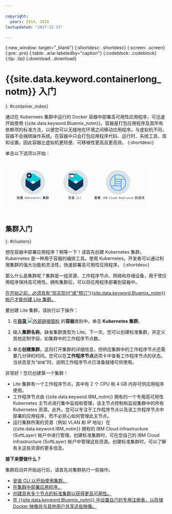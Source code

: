 ```yaml
---

copyright:
  years: 2014, 2018
lastupdated: "2017-12-13"

---
```


{:new_window: target="_blank"}
{:shortdesc: .shortdesc}
{:screen: .screen}
{:pre: .pre}
{:table: .aria-labeledby="caption"}
{:codeblock: .codeblock}
{:tip: .tip}
{:download: .download}


# {{site.data.keyword.containerlong_notm}} 入门
{: #container_index}

通过在 Kubernees 集群中运行的 Docker 容器中部署高可用性应用程序，可迅速开始使用 {{site.data.keyword.Bluemix_notm}}。容器是打包应用程序及其所有依赖项的标准方法，以便您可以无缝地在环境之间移动应用程序。与虚拟机不同，容器不会捆绑操作系统。在容器中只会打包应用程序代码、运行时、系统工具、库和设置。因此容器比虚拟机更轻便、可移植性更高且更高效。
{:shortdesc}


单击以下选项以开始：

<img usemap="#home_map" border="0" class="image" id="image_ztx_crb_f1b" src="images/cs_public_dedicated_options.png" width="440" alt="单击图标以快速开始使用 {{site.data.keyword.containershort_notm}}。使用 {{site.data.keyword.Bluemix_dedicated_notm}}，单击此图标以查看选项。" style="width:440px;" />
<map name="home_map" id="home_map">
<area href="#clusters" alt="在 {{site.data.keyword.Bluemix_notm}} 中开始使用 Kubernetes 集群" title="在 {{site.data.keyword.Bluemix_notm}} 中开始使用 Kubernetes 集群" shape="rect" coords="-7, -8, 108, 211" />
<area href="cs_cli_install.html" alt="安装 CLI。" title="安装 CLI。" shape="rect" coords="155, -1, 289, 210" />
<area href="cs_dedicated.html#dedicated_environment" alt="{{site.data.keyword.Bluemix_dedicated_notm}} 云环境" title="{{site.data.keyword.Bluemix_notm}} 云环境" shape="rect" coords="326, -10, 448, 218" />
</map>


## 集群入门
{: #clusters}

想在容器中部署应用程序？稍等一下！请首先创建 Kubernetes 集群。Kubernetes 是一种用于容器的编排工具。使用 Kubernetes，开发者可以通过利用集群的强大功能和灵活性，快速部署高可用性应用程序。
{:shortdesc}

那么什么是集群呢？集群是一组资源、工作程序节点、网络和存储设备，用于使应用程序保持高可用性。拥有集群后，可以将应用程序部署到容器中。

[在开始之前，必须具有“现买现付”或“预订”{{site.data.keyword.Bluemix_notm}} 帐户才能创建 Lite 集群。](https://console.bluemix.net/registration/)


要创建 Lite 集群，请执行以下操作：

1.  在[**目录** ![外部链接图标](../icons/launch-glyph.svg "外部链接图标")](https://console.bluemix.net/catalog/?category=containers) 的**容器**类别中，单击 **Kubernetes 集群**。

2.  输入**集群名称**。缺省集群类型为 Lite。下一次，您可以创建标准集群，并定义其他定制字段，如集群中的工作程序节点数。

3.  单击**创建集群**。这将打开集群的详细信息，但供应集群中的工作程序节点还需要几分钟的时间。您可以在**工作程序节点**选项卡中查看工作程序节点的状态。当状态变为“`就绪`”时，说明工作程序节点已准备就绪可供使用。

非常好！您已创建第一个集群！

*   Lite 集群有一个工作程序节点，其中有 2 个 CPU 和 4 GB 内存可供应用程序使用。
*   工作程序节点由 {{site.data.keyword.IBM_notm}} 拥有的一个专用高可用性 Kubernetes 主节点进行集中监视和管理，该主节点控制和监视集群中的所有 Kubernetes 资源。此外，您可以专注于工作程序节点以及该工作程序节点中部署的应用程序，而不必担心如何管理此主节点。
*   运行集群所需的资源（例如 VLAN 和 IP 地址）在 {{site.data.keyword.IBM_notm}} 拥有的 IBM Cloud infrastructure (SoftLayer) 帐户中进行管理。创建标准集群时，可在您自己的 IBM Cloud infrastructure (SoftLayer) 帐户中管理这些资源。创建标准集群时，可以了解有关这些资源的更多信息。


**接下来要做什么？**

集群启动并开始运行后，请首先对集群执行一些操作。

* [安装 CLI 以开始使用集群。](cs_cli_install.html#cs_cli_install)
* [在集群中部署应用程序。](cs_app.html#app_cli)
* [创建具有多个节点的标准集群以获得更高可用性。](cs_clusters.html#clusters_ui)
* [在 {{site.data.keyword.Bluemix_notm}} 中设置自己的专用注册表，以存储 Docker 映像并与其他用户共享这些映像。](/docs/services/Registry/index.html)
